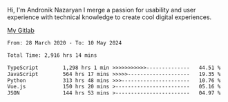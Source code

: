 Hi, I'm Andronik Nazaryan
I merge a passion for usability and user experience with technical knowledge to create cool digital experiences.

[My Gitlab](https://gitlab.com/anridev24)

<!--START_SECTION:waka-->

```txt
From: 28 March 2020 - To: 10 May 2024

Total Time: 2,916 hrs 14 mins

TypeScript        1,298 hrs 1 min >>>>>>>>>>>--------------   44.51 %
JavaScript        564 hrs 17 mins >>>>>--------------------   19.35 %
Python            313 hrs 48 mins >>>----------------------   10.76 %
Vue.js            150 hrs 20 mins >------------------------   05.16 %
JSON              144 hrs 53 mins >------------------------   04.97 %
```

<!--END_SECTION:waka-->
